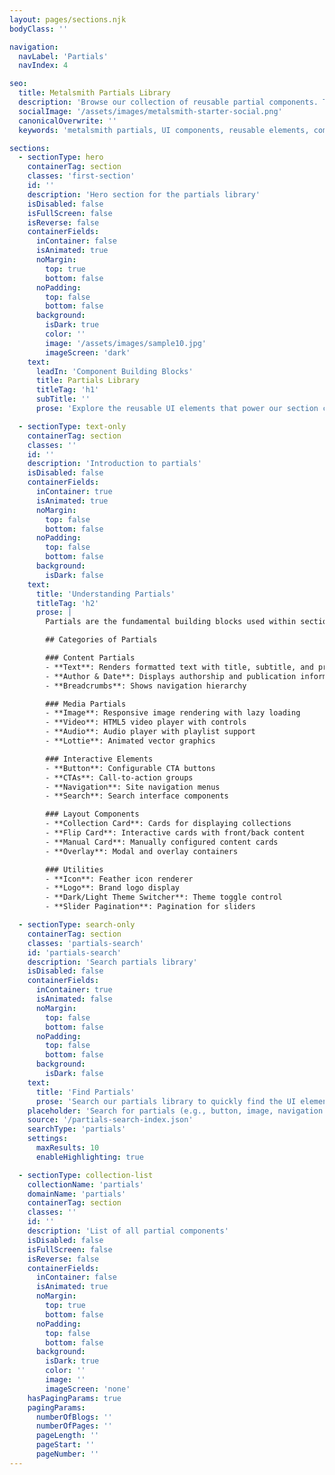 ```yaml
---
layout: pages/sections.njk
bodyClass: ''

navigation:
  navLabel: 'Partials'
  navIndex: 4

seo:
  title: Metalsmith Partials Library
  description: 'Browse our collection of reusable partial components. These building blocks are used within sections to create consistent UI elements across your Metalsmith site.'
  socialImage: '/assets/images/metalsmith-starter-social.png'
  canonicalOverwrite: ''
  keywords: 'metalsmith partials, UI components, reusable elements, component building blocks, static site components'

sections:
  - sectionType: hero
    containerTag: section
    classes: 'first-section'
    id: ''
    description: 'Hero section for the partials library'
    isDisabled: false
    isFullScreen: false
    isReverse: false
    containerFields:
      inContainer: false
      isAnimated: true
      noMargin:
        top: true
        bottom: false
      noPadding:
        top: false
        bottom: false
      background:
        isDark: true
        color: ''
        image: '/assets/images/sample10.jpg'
        imageScreen: 'dark'
    text:
      leadIn: 'Component Building Blocks'
      title: Partials Library
      titleTag: 'h1'
      subTitle: ''
      prose: 'Explore the reusable UI elements that power our section components'

  - sectionType: text-only
    containerTag: section
    classes: ''
    id: ''
    description: 'Introduction to partials'
    isDisabled: false
    containerFields:
      inContainer: true
      isAnimated: true
      noMargin:
        top: false
        bottom: false
      noPadding:
        top: false
        bottom: false
      background:
        isDark: false
    text:
      title: 'Understanding Partials'
      titleTag: 'h2'
      prose: |
        Partials are the fundamental building blocks used within section components. They provide consistent, reusable UI elements that can be composed together to create more complex layouts. Each partial is self-contained with its own template, styles, and optional JavaScript behavior.

        ## Categories of Partials

        ### Content Partials
        - **Text**: Renders formatted text with title, subtitle, and prose
        - **Author & Date**: Displays authorship and publication information
        - **Breadcrumbs**: Shows navigation hierarchy

        ### Media Partials
        - **Image**: Responsive image rendering with lazy loading
        - **Video**: HTML5 video player with controls
        - **Audio**: Audio player with playlist support
        - **Lottie**: Animated vector graphics

        ### Interactive Elements
        - **Button**: Configurable CTA buttons
        - **CTAs**: Call-to-action groups
        - **Navigation**: Site navigation menus
        - **Search**: Search interface components

        ### Layout Components
        - **Collection Card**: Cards for displaying collections
        - **Flip Card**: Interactive cards with front/back content
        - **Manual Card**: Manually configured content cards
        - **Overlay**: Modal and overlay containers

        ### Utilities
        - **Icon**: Feather icon renderer
        - **Logo**: Brand logo display
        - **Dark/Light Theme Switcher**: Theme toggle control
        - **Slider Pagination**: Pagination for sliders

  - sectionType: search-only
    containerTag: section
    classes: 'partials-search'
    id: 'partials-search'
    description: 'Search partials library'
    isDisabled: false
    containerFields:
      inContainer: true
      isAnimated: false
      noMargin:
        top: false
        bottom: false
      noPadding:
        top: false
        bottom: false
      background:
        isDark: false
    text:
      title: 'Find Partials'
      prose: 'Search our partials library to quickly find the UI elements you need.'
    placeholder: 'Search for partials (e.g., button, image, navigation...)'
    source: '/partials-search-index.json'
    searchType: 'partials'
    settings:
      maxResults: 10
      enableHighlighting: true

  - sectionType: collection-list
    collectionName: 'partials'
    domainName: 'partials'
    containerTag: section
    classes: ''
    id: ''
    description: 'List of all partial components'
    isDisabled: false
    isFullScreen: false
    isReverse: false
    containerFields:
      inContainer: false
      isAnimated: true
      noMargin:
        top: true
        bottom: false
      noPadding:
        top: false
        bottom: false
      background:
        isDark: true
        color: ''
        image: ''
        imageScreen: 'none'
    hasPagingParams: true
    pagingParams:
      numberOfBlogs: ''
      numberOfPages: ''
      pageLength: ''
      pageStart: ''
      pageNumber: ''
---
```

